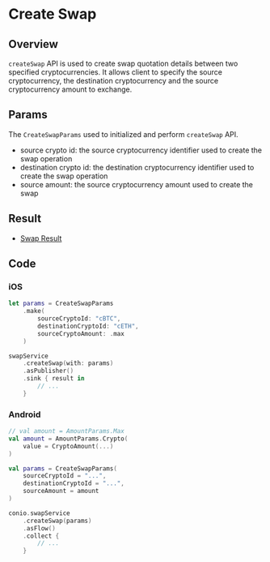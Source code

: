 # Create Swap

## Overview

`createSwap` API is used to create swap quotation details between two specified cryptocurrencies. It allows client to specify the source cryptocurrency, the destination cryptocurrency and the source cryptocurrency amount to exchange.

## Params

The `CreateSwapParams` used to initialized and perform `createSwap` API.

- source crypto id: the source cryptocurrency identifier used to create the swap operation
- destination crypto id: the destination cryptocurrency identifier used to create the swap operation
- source amount: the source cryptocurrency amount used to create the swap

## Result

- [Swap Result](SwapResult.md)

## Code

### iOS
```swift
let params = CreateSwapParams
    .make(
        sourceCryptoId: "cBTC",
        destinationCryptoId: "cETH",
        sourceCryptoAmount: .max
    )

swapService
    .createSwap(with: params)
    .asPublisher()
    .sink { result in
        // ...
    }
```

### Android
```kotlin
// val amount = AmountParams.Max
val amount = AmountParams.Crypto(
    value = CryptoAmount(...)
)

val params = CreateSwapParams(
    sourceCryptoId = "...",
    destinationCryptoId = "...",
    sourceAmount = amount
)

conio.swapService
    .createSwap(params)
    .asFlow()
    .collect {
        // ...
    }
```